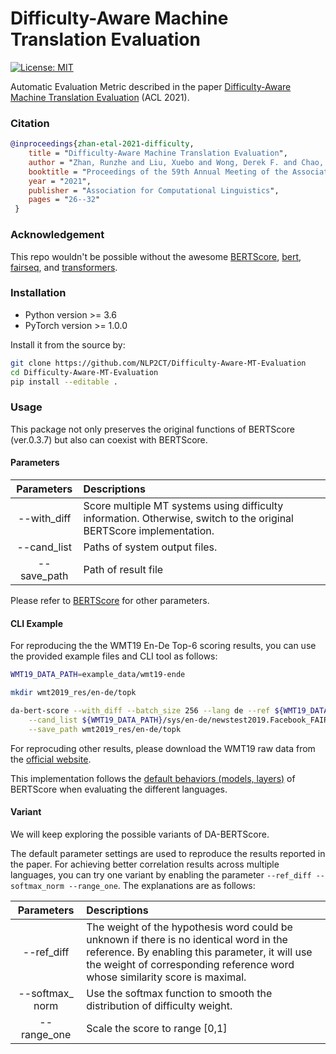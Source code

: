 # Difficulty-Aware Machine Translation Evaluation
[![License: MIT](https://img.shields.io/badge/License-MIT-yellow.svg)](https://opensource.org/licenses/MIT)

Automatic Evaluation Metric described in the paper [Difficulty-Aware Machine Translation Evaluation](https://aclanthology.org/2021.acl-short.5/) (ACL 2021).

### Citation
```bibtex
@inproceedings{zhan-etal-2021-difficulty,
    title = "Difficulty-Aware Machine Translation Evaluation",
    author = "Zhan, Runzhe and Liu, Xuebo and Wong, Derek F. and Chao, Lidia S.",
    booktitle = "Proceedings of the 59th Annual Meeting of the Association for Computational Linguistics and the 11th International Joint Conference on Natural Language Processing (Volume 2: Short Papers)",
    year = "2021",
    publisher = "Association for Computational Linguistics",
    pages = "26--32"
 }
```

### Acknowledgement
This repo wouldn't be possible without the awesome [BERTScore](https://github.com/Tiiiger/bert_score), [bert](https://github.com/google-research/bert), [fairseq](https://github.com/pytorch/fairseq), and [transformers](https://github.com/huggingface/transformers).

### Installation
* Python version >= 3.6
* PyTorch version >= 1.0.0

Install it from the source by:
```sh
git clone https://github.com/NLP2CT/Difficulty-Aware-MT-Evaluation
cd Difficulty-Aware-MT-Evaluation
pip install --editable .
```

### Usage
This package not only preserves the original functions of BERTScore (ver.0.3.7) but also can coexist with BERTScore.

#### Parameters
| Parameters  | Descriptions                                                 |
| :---------: | :----------------------------------------------------------- |
| --with_diff | Score multiple MT systems using difficulty information. Otherwise, switch to the original BERTScore implementation. |
| --cand_list | Paths of system output files.                                |
| --save_path | Path of result file                                          |

Please refer to [BERTScore](https://github.com/Tiiiger/bert_score) for other parameters.


#### CLI Example
For reproducing the the WMT19 En-De Top-6 scoring results, you can use the provided example files and CLI tool as follows:

```sh
WMT19_DATA_PATH=example_data/wmt19-ende

mkdir wmt2019_res/en-de/topk

da-bert-score --with_diff --batch_size 256 --lang de --ref ${WMT19_DATA_PATH}/ref/newstest2019-ende-ref.de \
    --cand_list ${WMT19_DATA_PATH}/sys/en-de/newstest2019.Facebook_FAIR.6862.en-de ${WMT19_DATA_PATH}/sys/en-de/newstest2019.Microsoft-WMT19-sentence_document.6974.en-de ${WMT19_DATA_PATH}/sys/en-de/newstest2019.Microsoft-WMT19-document-level.6808.en-de ${WMT19_DATA_PATH}/sys/en-de/newstest2019.MSRA.MADL.6926.en-de ${WMT19_DATA_PATH}/sys/en-de/newstest2019.UCAM.6731.en-de ${WMT19_DATA_PATH}/sys/en-de/newstest2019.NEU.6763.en-de \
    --save_path wmt2019_res/en-de/topk
```
For reprocuding other results, please download the WMT19 raw data from the [official website](https://www.statmt.org/wmt19/results.html). 

This implementation follows the [default behaviors (models, layers)](https://github.com/Tiiiger/bert_score#default-behavior) of BERTScore when evaluating the different languages.

#### Variant
We will keep exploring the possible variants of DA-BERTScore.

The default parameter settings are used to reproduce the results reported in the paper. For achieving better correlation results across multiple languages, you can try one variant by enabling the parameter `--ref_diff --softmax_norm --range_one`. The explanations are as follows:

|   Parameters   | Descriptions                                                 |
| :------------: | :----------------------------------------------------------- |
|   --ref_diff   | The weight of the hypothesis word could be unknown if there is no identical word in the reference. By enabling this parameter, it will use the weight of corresponding reference word whose similarity score is maximal. |
| --softmax_ norm | Use the softmax function to smooth the distribution of difficulty weight. |
|  --range_one   | Scale the score to range [0,1]                               |
